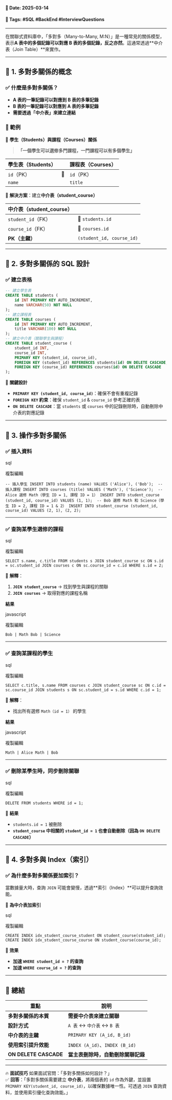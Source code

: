 #### 📅 **Date**: 2025-03-14

#### 🔖 **Tags**: #SQL #BackEnd #InterviewQuestions

---

在關聯式資料庫中，「多對多（Many-to-Many, M:N）」是一種常見的關係模型，表示**A 表中的多個記錄可以對應 B 表的多個記錄，反之亦然**。這通常透過**中介表（Join Table）**來實作。

---

## **📍 1. 多對多關係的概念**

### **✅ 什麼是多對多關係？**

- **A 表的一筆記錄可以對應到 B 表的多筆記錄**
- **B 表的一筆記錄可以對應到 A 表的多筆記錄**
- **需要透過「中介表」來建立連結**

### **🎯 範例**

📌 **學生（Students）與課程（Courses）關係**

> **「一個學生可以選修多門課程，一門課程可以有多個學生」**

|**學生表（Students）**| |**課程表（Courses）**|
|---|---|---|
|`id`（PK）|🔗|`id`（PK）|
|`name`||`title`|

📌 **解決方案**：建立**中介表（student_course）**

| **中介表（student_course）** |                           |
| ----------------------- | ------------------------- |
| `student_id`（FK）        | 🔗 `students.id`          |
| `course_id`（FK）         | 🔗 `courses.id`           |
| **PK（主鍵）**              | `(student_id, course_id)` |

---

## **📍 2. 多對多關係的 SQL 設計**

### **✅ 建立表格**

```sql
-- 建立學生表 
CREATE TABLE students (     
	id INT PRIMARY KEY AUTO_INCREMENT,     
	name VARCHAR(50) NOT NULL 
);  
-- 建立課程表 
CREATE TABLE courses (     
	id INT PRIMARY KEY AUTO_INCREMENT,     
	title VARCHAR(100) NOT NULL 
);  
-- 建立中介表（關聯學生與課程） 
CREATE TABLE student_course (     
	student_id INT,     
	course_id INT,     
	PRIMARY KEY (student_id, course_id),     
	FOREIGN KEY (student_id) REFERENCES students(id) ON DELETE CASCADE,     
	FOREIGN KEY (course_id) REFERENCES courses(id) ON DELETE CASCADE 
);
```

📌 **關鍵設計**
- **`PRIMARY KEY (student_id, course_id)`**：確保不會有重複記錄
- **`FOREIGN KEY` 約束**：確保 `student_id` & `course_id` 參考正確的表
- **`ON DELETE CASCADE`**：當 `students` 或 `courses` 中的記錄刪除時，自動刪除中介表的對應記錄

---

## **📍 3. 操作多對多關係**

### **✅ 插入資料**

sql

複製編輯

`-- 插入學生 INSERT INTO students (name) VALUES ('Alice'), ('Bob');  -- 插入課程 INSERT INTO courses (title) VALUES ('Math'), ('Science');  -- Alice 選修 Math（學生 ID = 1, 課程 ID = 1） INSERT INTO student_course (student_id, course_id) VALUES (1, 1);  -- Bob 選修 Math 和 Science（學生 ID = 2, 課程 ID = 1 & 2） INSERT INTO student_course (student_id, course_id) VALUES (2, 1), (2, 2);`

---

### **✅ 查詢某學生選修的課程**

sql

複製編輯

`SELECT s.name, c.title FROM students s JOIN student_course sc ON s.id = sc.student_id JOIN courses c ON sc.course_id = c.id WHERE s.id = 2;`

📌 **解釋**：

1. **`JOIN student_course`** → 找到學生與課程的關聯
2. **`JOIN courses`** → 取得對應的課程名稱

**結果**

javascript

複製編輯

`Bob | Math Bob | Science`

---

### **✅ 查詢某課程的學生**

sql

複製編輯

`SELECT c.title, s.name FROM courses c JOIN student_course sc ON c.id = sc.course_id JOIN students s ON sc.student_id = s.id WHERE c.id = 1;`

📌 **解釋**：

- 找出所有選修 `Math（id = 1）` 的學生

**結果**

javascript

複製編輯

`Math | Alice Math | Bob`

---

### **✅ 刪除某學生時，同步刪除關聯**

sql

複製編輯

`DELETE FROM students WHERE id = 1;`

📌 **結果**

- `students.id = 1` 被刪除
- **`student_course` 中相關的 `student_id = 1` 也會自動刪除（因為 `ON DELETE CASCADE`）**

---

## **📍 4. 多對多與 Index（索引）**

### **✅ 為什麼多對多關係要加索引？**

當數據量大時，查詢 `JOIN` 可能會變慢，透過**索引（Index）**可以提升查詢效能。

📌 **為中介表加索引**

sql

複製編輯

`CREATE INDEX idx_student_course_student ON student_course(student_id); CREATE INDEX idx_student_course_course ON student_course(course_id);`

🔹 **效果**

- **加速 `WHERE student_id = ?` 的查詢**
- **加速 `WHERE course_id = ?` 的查詢**

---

## **📌 總結**

|**重點**|**說明**|
|---|---|
|**多對多關係的本質**|**需要中介表來建立關聯**|
|**設計方式**|`A 表` ↔ `中介表` ↔ `B 表`|
|**中介表的主鍵**|`PRIMARY KEY (A_id, B_id)`|
|**使用索引提升效能**|`INDEX (A_id)`、`INDEX (B_id)`|
|**ON DELETE CASCADE**|**當主表刪除時，自動刪除關聯記錄**|

---

🔥 **面試技巧** 如果面試官問：「多對多關係如何設計？」  
✅ **回答**：「多對多關係需要建立 **中介表**，將兩個表的 `id` 作為外鍵，並設置 `PRIMARY KEY(student_id, course_id)`，以確保數據唯一性。可透過 `JOIN` 查詢資料，並使用索引優化查詢效能。」